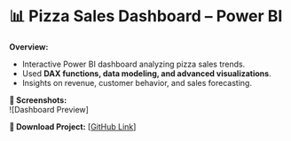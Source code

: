 # 📊 Pizza Sales Dashboard – Power BI  
**Overview:**  
- Interactive Power BI dashboard analyzing pizza sales trends.  
- Used **DAX functions, data modeling, and advanced visualizations**.  
- Insights on revenue, customer behavior, and sales forecasting.  

**📸 Screenshots:**  
![Dashboard Preview] 

**🔗 Download Project:** [[GitHub Link](https://github.com/sunakshigaikwad/Pizza-Sales-Dashboard)]  
